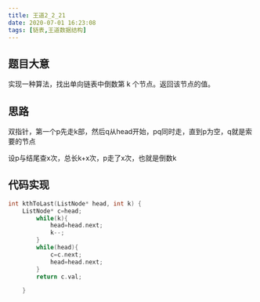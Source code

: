 ```yaml
---
title: 王道2_2_21
date: 2020-07-01 16:23:08
tags: [链表,王道数据结构]
---
```


## 题目大意

实现一种算法，找出单向链表中倒数第 k 个节点。返回该节点的值。

## 思路

双指针，第一个p先走k部，然后q从head开始，pq同时走，直到p为空，q就是索要的节点

设p与结尾查x次，总长k+x次，p走了x次，也就是倒数k

## 代码实现

```cpp
int kthToLast(ListNode* head, int k) {
    ListNode* c=head;
        while(k){
            head=head.next;
            k--;
        }
        while(head){
            c=c.next;
            head=head.next;
        }
        return c.val;

    }
```